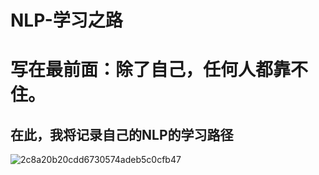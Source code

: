# NLP-学习之路
# 写在最前面：除了自己，任何人都靠不住。
## 在此，我将记录自己的NLP的学习路径
![2c8a20b20cdd6730574adeb5c0cfb47](https://github.com/user-attachments/assets/4606f1db-97c1-4422-8e29-0d47c16bffdd)
